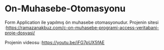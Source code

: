 # On-Muhasebe-Otomasyonu
Form Application ile yapılmış ön muhasebe otomasyonudur.
Projenin sitesi :https://ramazanakbuz.com/c-on-muhasebe-programi-access-veritabani-proje-dosyasi/

Projenin videosu :https://youtu.be/iFG7pUX5fAE

